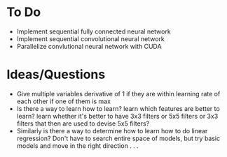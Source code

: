 # To Do
- Implement sequential fully connected neural network
- Implement sequential convolutional neural network
- Parallelize convlutional neural network with CUDA

# Ideas/Questions
- Give multiple variables derivative of 1 if they are within learning rate of each other if one of them is max
- Is there a way to learn how to learn? learn which features are better to learn? learn whether it's better to have 3x3 filters or 5x5 filters or 3x3 filters that then are used to devise 5x5 filters?
- Similarly is there a way to determine how to learn how to do linear regression? Don't have to search entire space of models, but try basic models and move in the right direction . . .
